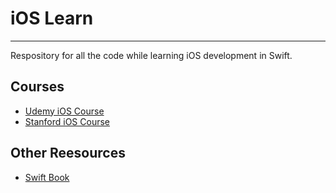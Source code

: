 # iOS Learn
---

Respository for all the code while learning iOS development in Swift.

## Courses

- [Udemy iOS Course](https://www.udemy.com/complete-ios-11-developer-course/)
- [Stanford iOS Course](https://itunes.apple.com/in/course/developing-ios-11-apps-with-swift/id1309275316)

## Other Reesources
- [Swift Book](https://docs.swift.org/swift-book/LanguageGuide/TheBasics.html)
